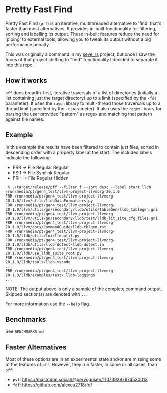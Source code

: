 # Pretty Fast Find
Pretty Fast Find (`pff`) is an iterative, multithreaded alternative to 'find' that's faster than most alternatives. It provides in-built functionality for filtering, sorting and labelling its output. These in-built features reduce the need for 'piping' to external tools, allowing you to tweak its output without a big performance penalty.

This was originally a command in my [seye_rs](https://github.com/pericles-tpt/seye_rs) project, but once I saw the focus of that project shifting to "find" functionality I decided to separate it into this repo.

## How it works
`pff` does breadth-first, iterative traversals of a list of directories (initially a list containing just the target directory) up to a limit (specified by the `-fdl` parameter). It uses the `rayon` library to multi-thread those traversals up to a thread limit (specified by the `-t` parameter). It also uses the `regex` library for parsing the user provided "pattern" as regex and matching that pattern against file names.

## Example
In this example the results have been filtered to contain just files, sorted in descending order with a property label at the start. The included labels indicate the following:
- FRR -> File Regular Regular
- FSR -> File Symlink Regular
- FRH -> File Regular Hidden

```
 % ./target/release/pff --filter f --sort desc --label start lldb /run/media/pt/gen4_test/llvm-project-llvmorg-20.1.0
FRR /run/media/pt/gen4_test/llvm-project-llvmorg-20.1.0/llvm/utils/lldbDataFormatters.py
FRR /run/media/pt/gen4_test/llvm-project-llvmorg-20.1.0/llvm/utils/gn/secondary/lldb/utils/TableGen/lldb_tablegen.gni
FRR /run/media/pt/gen4_test/llvm-project-llvmorg-20.1.0/llvm/utils/gn/secondary/lldb/test/lldb_lit_site_cfg_files.gni
FRR /run/media/pt/gen4_test/llvm-project-llvmorg-20.1.0/llvm/docs/CommandGuide/lldb-tblgen.rst
FRR /run/media/pt/gen4_test/llvm-project-llvmorg-20.1.0/lldb/utils/lui/lldbutil.py
FRR /run/media/pt/gen4_test/llvm-project-llvmorg-20.1.0/lldb/utils/lldb-dotest/lldb-dotest.in
FRR /run/media/pt/gen4_test/llvm-project-llvmorg-20.1.0/lldb/use_lldb_suite_root.py
FSR /run/media/pt/gen4_test/llvm-project-llvmorg-20.1.0/lldb/tools/lldb-vscode
...
FRH /run/media/pt/gen4_test/llvm-project-llvmorg-20.1.0/lldb/examples/test/.lldb-loggings
...
```
NOTE: The output above is only a sample of the complete command output. Skipped section(s) are denoted with `...`

For more information use the `--help` flag.
## Benchmarks
See `BENCHMARKS.md`

## Faster Alternatives
Most of these options are in an experimental state and/or are missing some of the features of `pff`. However, they run faster, in some or all cases, than `pff`:
- `pvf`: https://mastodon.social/@pervognsen/110739397974530013
- `fdf`: https://github.com/alexcu2718/fdf
